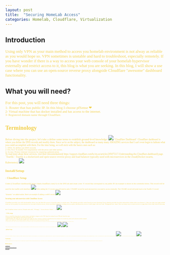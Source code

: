 ```yaml
---
layout: post
title:  "Securing HomeLab Access"
categories: Homelab, Cloudflare, Virtualization
---
```



## **Introduction**

<span style="color: #f2cf4a; font-family: Babas; font-size: 0.9em;">
Using only VPN as your main method to access you homelab environment is not alway as reliable as you would hope so.  VPN sometimes is unstable and hard to troubleshoot, especially remotely.
If you have wonder if there is a way to access your web console of your homelab hypervisor externally and restrict access to it, this blog is what you are seeking. In this blog, I will show a use case where you can use an open-source reverse proxy alongside Cloudflare "awesome" dashboard functionality.</span>

## What you will need?
<span style="color: #f2cf4a; font-family: Babas; font-size: 0.9em;">
For this post, you will need three things: <br />
<span style="color: #f2cf4a; font-family: Babas; font-size: 0.9em;">
1- Router that has public IP. In this blog I choose pfSense ❤   <br />
<span style="color: #f2cf4a; font-family: Babas; font-size: 0.9em;">
2- Virtual machine that has docker installed and has access to the internet.  <br />
<span style="color: #f2cf4a; font-family: Babas; font-size: 0.9em;">
3- Registered domain name through Cloudflare. <br />

#  **Terminology**

<span style="color: #f2cf4a; font-family: Babas; font-size: 0.9em;">  
Before diving into the project, let's take a define some terms to establish ground-level knowledge:
<img src="https://raw.githubusercontent.com/sh1dow3r/layer0/gh-pages/_posts/img/Remote_Access_Homelab/CF_dashboard.png"/>
<span style="color: #f2cf4a; font-family: Babas; font-size: 0.9em;">  
`Cloudflare Dashboard`: Cloudflare dashboard is where you define the DNS records and modify them. Since we're on the subject, the dashboard so many many AMAZING services that I can't even begin to fathom what you could accomplish with them. For the time being, we will stick with the basics ones such as:
<br />
<span style="color: #f2cf4a; font-family: Babas; font-size: 0.9em;"> 1- DNS: To define our DNS records <br />
<span style="color: #f2cf4a; font-family: Babas; font-size: 0.9em;"> 2- SSL/TLS: To modify TLS negotiations with the proxy and other parties. <br />
<span style="color: #f2cf4a; font-family: Babas; font-size: 1.1em;"> 3- Access: Protect internal resources by requiring authentication <br />
<span style="color: #f2cf4a; font-family: Babas; font-size: 1.1em;"> To read more about these services, visit their [documentation]( https://support.cloudflare.com/hc/en-us/articles/205075117-Understanding-the-Cloudflare-dashboard) page.
<span style="color: #f2cf4a; font-family: Babas; font-size: 1.1em;">  
`Traefik`: Traefik is a dockerized and open-source reverse proxy and load balancer typically used with microservices in the cloud(Docker swarm, Kubernetes).
<img src="https://raw.githubusercontent.com/sh1dow3r/layer0/gh-pages/_posts/img/Remote_Access_Homelab/Traefik.png"/>
</span>

## **Install/Setup**

### - Cloudflare Setup

<span style="color: #f2cf4a; font-family: Babas; font-size: 0.9em;"> 
Under [Cloudflare dashboard]( https://dash.cloudflare.com)
<span style="color: #f2cf4a; font-family: Babas; font-size: 0.9em;"> Go to the DNS tab and create a new 'A' record that corrospond to you public IP. An example is shown in the screenshot below. This record will be used for the traefik web interface.
<img src="https://raw.githubusercontent.com/sh1dow3r/layer0/gh-pages/_posts/img/Remote_Access_Homelab/CF_DNS.png"/>

<span style="color: #f2cf4a; font-family: Babas; font-size: 0.9em;;">
After adding the 'A' record, you will need to add a 'CNAME' record for each microservice you need to access externally. The CNAME record will point back to the Traefik 'A' record "dynamic" we added earlier.
Here's an example of adding a web01 record.
<img src="https://raw.githubusercontent.com/sh1dow3r/layer0/gh-pages/_posts/img/Remote_Access_Homelab/CF_web01.png"/>

#### Securing your mircoservices with Cloudflear Access

<span style="color: #f2cf4a; font-family: Babas; font-size: 0.9em;">
Cloudflare provides you with functionality where you can limit the access of specific page to certain users. The identity provider varies based on your choosing. Every identity provider has their instruction written after you choose it.
<span style="color: #f2cf4a; font-family: Babas; font-size: 0.9em;">
After you setup your login method create an Access policy for your microservice you want to limit its access. 
In the screenshot below, I'm creating an access policy that limits the access of web01 page to the user with `l33t@gamil.com` email. There are many ways to restrict access to a page that is better than what I'm showing that Cloudflare feature such as ("Emails ends with", "IP range", "Access Service Token", ... ).
<img src="https://raw.githubusercontent.com/sh1dow3r/layer0/gh-pages/_posts/img/Remote_Access_Homelab/CF_AccessPolicy.png"/>

### - VM setup
<span style="color: #f2cf4a; font-family: Babas; font-size: 0.9em;">
After we install the dependencies namely docker and docker-compose in the VM.
Open the terminal in you VM and clone this repo:  <br />
`root$ git clone https://github.com/sh1dow3r/Traefik_CF`  <br />
`root$ cd Trafik_CF`
<span style="color: #f2cf4a; font-family: Babas; font-size: 0.9em;">  
Inside the repo you will need to apply two task
<span style="color: #f2cf4a; font-family: Babas; font-size: 0.9em;">  
1- Generate a certificate for Traefik microservices and place it in certs directory, which can be easily done with this command  <br />
`mkdir -p certs; openssl req -x509 -newkey rsa:4096 -nodes -out certs/cert.crt -keyout certs/cert.key -days 365`  <br />
<span style="color: #f2cf4a; font-family: Babas; font-size: 0.9em;">  
2- Make note of your Global API KEY and email from your cloudflare account. This information can be found in your under your profile [Cloudflare dashboard]( https://dash.cloudflare.com/)  <br />
After you have taking the global API Key, add it to the dockerfile in Traefik folder, and add your email as well as shown in the screenshot below:
<img src="https://raw.githubusercontent.com/sh1dow3r/layer0/gh-pages/_posts/img/Remote_Access_Homelab/CF_API.png"/>
<img src="https://raw.githubusercontent.com/sh1dow3r/layer0/gh-pages/_posts/img/Remote_Access_Homelab/Traefik_Dockerfile.png"/> 


### - pfSense Setup

<span style="color: #f2cf4a; font-family: Babas; font-size: 0.9em;">  
Now that we configure pfSense to redirect the traffic coming on port 80 and port 443 of the public IP to be redirected to the Traefik reverse proxy. That will be quickly done through the NAT rule to allow port forwarding and through the Firewall Rules to allow incoming traffic to come in.  
</span>
<span style="color: #f2cf4a; font-family: Babas; font-size: 0.9em;">
The Firewall rules would look like something like this:
<img src="https://raw.githubusercontent.com/sh1dow3r/layer0/gh-pages/_posts/img/Remote_Access_Homelab/FirewallRule.png"/> 
<span style="color: #f2cf4a; font-family: Babas; font-size: 0.9em;">
The NAT rules would look like something like this:
<img src="https://raw.githubusercontent.com/sh1dow3r/layer0/gh-pages/_posts/img/Remote_Access_Homelab/NATRule.png"/> 



## Conclusion

<span style="color: #f2cf4a; font-family: Babas; font-size: 0.9em;">
 In this blog I explained how to add a secondary access to your homelab using Cloudflare free features and using Traefik reverse proxy. I also touched a bit how to configure the routes on pfSense to allow the traffic through using NAT rules. Using such method can help if you lose you VPN access to your environment and help prevent single point of failure on certain cases. </span>

# References


[Cloudflare docs](https://support.cloudflare.com/hc/en-us/articles/205075117-Understanding-the-Cloudflare-dashboard)

[Cloudflare Settings for Traefik Docker](smarthomebeginner.com/cloudflare-settings-for-traefik-docker/)

[Evan's Github](https://github.com/egallis31/traefik-elk-grafana)
